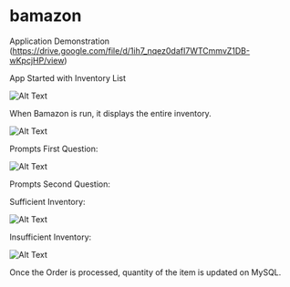 # bamazon 

Application Demonstration (https://drive.google.com/file/d/1ih7_nqez0dafI7WTCmmvZ1DB-wKpcjHP/view)


App Started with Inventory List

![Alt Text](https://raw.github.com/Sunny-Liao/bamazon/master/mysql.png)


When Bamazon is run, it displays the entire inventory.

![Alt Text](https://raw.github.com/Sunny-Liao/bamazon/master/inventory.png)


Prompts First Question:

![Alt Text](https://raw.github.com/Sunny-Liao/bamazon/master/first.png)


Prompts Second Question:

Sufficient Inventory:

![Alt Text](https://raw.github.com/Sunny-Liao/bamazon/master/second.png)

Insufficient Inventory:

![Alt Text](https://raw.github.com/Sunny-Liao/bamazon/master/insufficient.png)


Once the Order is processed, quantity of the item is updated on MySQL.
